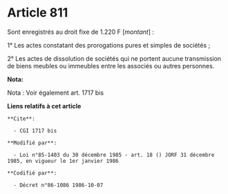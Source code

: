 # Article 811

Sont enregistrés au droit fixe de 1.220 F [*montant*] :

1° Les actes constatant des prorogations pures et simples de sociétés ;

2° Les actes de dissolution de sociétés qui ne portent aucune transmission de biens meubles ou immeubles entre les associés
ou autres personnes.

**Nota:**

Nota : Voir également art. 1717 bis

**Liens relatifs à cet article**

	**Cite**:

	  - CGI 1717 bis

	**Modifié par**:

	  - Loi n°85-1403 du 30 décembre 1985 - art. 18 () JORF 31 décembre 1985, en vigueur le 1er janvier 1986

	**Codifié par**:

	  - Décret n°86-1086 1986-10-07
